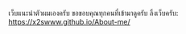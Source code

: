 เว็บแนะนำตัวผมเองครับ ขอขอบคุณทุกคนที่เข้ามาดูครับ
ลิ้งเว็บครับ: https://x2swww.github.io/About-me/

